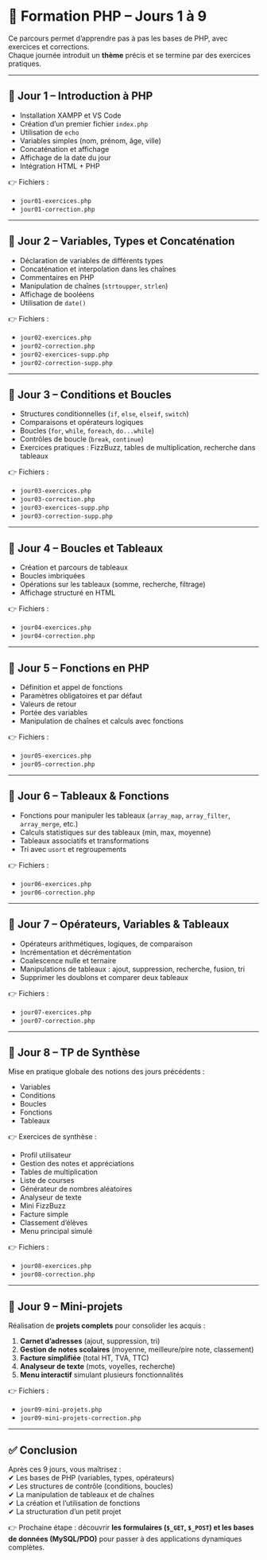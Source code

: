 # 📘 Formation PHP – Jours 1 à 9

Ce parcours permet d’apprendre pas à pas les bases de PHP, avec exercices et corrections.  
Chaque journée introduit un **thème** précis et se termine par des exercices pratiques.  

---

## 🔹 Jour 1 – Introduction à PHP
- Installation XAMPP et VS Code  
- Création d’un premier fichier `index.php`  
- Utilisation de `echo`  
- Variables simples (nom, prénom, âge, ville)  
- Concaténation et affichage  
- Affichage de la date du jour  
- Intégration HTML + PHP  

👉 Fichiers :  
- `jour01-exercices.php`  
- `jour01-correction.php`  

---

## 🔹 Jour 2 – Variables, Types et Concaténation
- Déclaration de variables de différents types  
- Concaténation et interpolation dans les chaînes  
- Commentaires en PHP  
- Manipulation de chaînes (`strtoupper`, `strlen`)  
- Affichage de booléens  
- Utilisation de `date()`  

👉 Fichiers :  
- `jour02-exercices.php`  
- `jour02-correction.php`  
- `jour02-exercices-supp.php`  
- `jour02-correction-supp.php`  

---

## 🔹 Jour 3 – Conditions et Boucles
- Structures conditionnelles (`if`, `else`, `elseif`, `switch`)  
- Comparaisons et opérateurs logiques  
- Boucles (`for`, `while`, `foreach`, `do...while`)  
- Contrôles de boucle (`break`, `continue`)  
- Exercices pratiques : FizzBuzz, tables de multiplication, recherche dans tableaux  

👉 Fichiers :  
- `jour03-exercices.php`  
- `jour03-correction.php`  
- `jour03-exercices-supp.php`  
- `jour03-correction-supp.php`  

---

## 🔹 Jour 4 – Boucles et Tableaux
- Création et parcours de tableaux  
- Boucles imbriquées  
- Opérations sur les tableaux (somme, recherche, filtrage)  
- Affichage structuré en HTML  

👉 Fichiers :  
- `jour04-exercices.php`  
- `jour04-correction.php`  

---

## 🔹 Jour 5 – Fonctions en PHP
- Définition et appel de fonctions  
- Paramètres obligatoires et par défaut  
- Valeurs de retour  
- Portée des variables  
- Manipulation de chaînes et calculs avec fonctions  

👉 Fichiers :  
- `jour05-exercices.php`  
- `jour05-correction.php`  

---

## 🔹 Jour 6 – Tableaux & Fonctions
- Fonctions pour manipuler les tableaux (`array_map`, `array_filter`, `array_merge`, etc.)  
- Calculs statistiques sur des tableaux (min, max, moyenne)  
- Tableaux associatifs et transformations  
- Tri avec `usort` et regroupements  

👉 Fichiers :  
- `jour06-exercices.php`  
- `jour06-correction.php`  

---

## 🔹 Jour 7 – Opérateurs, Variables & Tableaux
- Opérateurs arithmétiques, logiques, de comparaison  
- Incrémentation et décrémentation  
- Coalescence nulle et ternaire  
- Manipulations de tableaux : ajout, suppression, recherche, fusion, tri  
- Supprimer les doublons et comparer deux tableaux  

👉 Fichiers :  
- `jour07-exercices.php`  
- `jour07-correction.php`  

---

## 🔹 Jour 8 – TP de Synthèse
Mise en pratique globale des notions des jours précédents :  
- Variables  
- Conditions  
- Boucles  
- Fonctions  
- Tableaux  

👉 Exercices de synthèse :  
- Profil utilisateur  
- Gestion des notes et appréciations  
- Tables de multiplication  
- Liste de courses  
- Générateur de nombres aléatoires  
- Analyseur de texte  
- Mini FizzBuzz  
- Facture simple  
- Classement d’élèves  
- Menu principal simulé  

👉 Fichiers :  
- `jour08-exercices.php`  
- `jour08-correction.php`  

---

## 🔹 Jour 9 – Mini-projets
Réalisation de **projets complets** pour consolider les acquis :  
1. **Carnet d’adresses** (ajout, suppression, tri)  
2. **Gestion de notes scolaires** (moyenne, meilleure/pire note, classement)  
3. **Facture simplifiée** (total HT, TVA, TTC)  
4. **Analyseur de texte** (mots, voyelles, recherche)  
5. **Menu interactif** simulant plusieurs fonctionnalités  

👉 Fichiers :  
- `jour09-mini-projets.php`  
- `jour09-mini-projets-correction.php`  

---

## ✅ Conclusion
Après ces 9 jours, vous maîtrisez :  
✔ Les bases de PHP (variables, types, opérateurs)  
✔ Les structures de contrôle (conditions, boucles)  
✔ La manipulation de tableaux et de chaînes  
✔ La création et l’utilisation de fonctions  
✔ La structuration d’un petit projet  

👉 Prochaine étape : découvrir **les formulaires (`$_GET`, `$_POST`) et les bases de données (MySQL/PDO)** pour passer à des applications dynamiques complètes.
